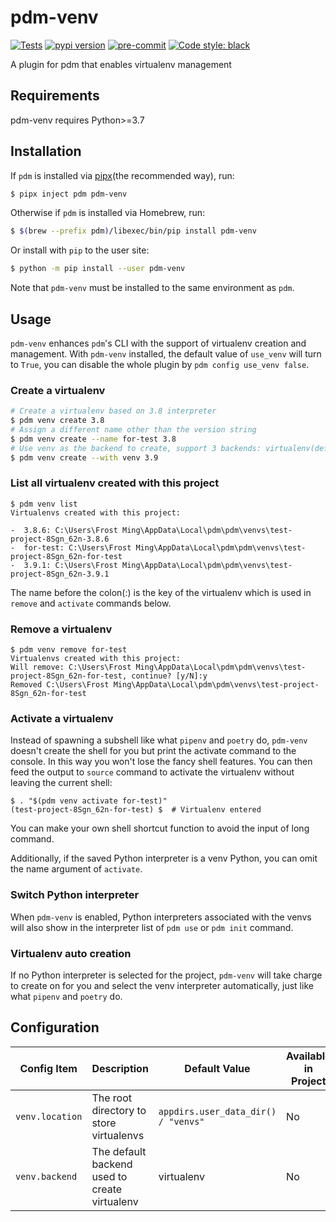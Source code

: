 # pdm-venv

[![Tests](https://github.com/pdm-project/pdm-venv/workflows/Tests/badge.svg)](https://github.com/pdm-project/pdm-venv/actions?query=workflow%3Aci)
[![pypi version](https://img.shields.io/pypi/v/pdm-venv.svg)](https://pypi.org/project/pdm-venv/)
[![pre-commit](https://img.shields.io/badge/pre--commit-enabled-brightgreen?logo=pre-commit&logoColor=white)](https://github.com/pre-commit/pre-commit)
[![Code style: black](https://img.shields.io/badge/code%20style-black-000000.svg)](https://github.com/psf/black)

A plugin for pdm that enables virtualenv management

## Requirements

pdm-venv requires Python>=3.7

## Installation

If `pdm` is installed via [pipx](https://github.com/pipxproject/pipx)(the recommended way), run:

```bash
$ pipx inject pdm pdm-venv
```

Otherwise if `pdm` is installed via Homebrew, run:

```bash
$ $(brew --prefix pdm)/libexec/bin/pip install pdm-venv
```

Or install with `pip` to the user site:

```bash
$ python -m pip install --user pdm-venv
```

Note that `pdm-venv` must be installed to the same environment as `pdm`.

## Usage

`pdm-venv` enhances `pdm`'s CLI with the support of virtualenv creation and management. With `pdm-venv` installed,
the default value of `use_venv` will turn to `True`, you can disable the whole plugin by `pdm config use_venv false`.

### Create a virtualenv

```bash
# Create a virtualenv based on 3.8 interpreter
$ pdm venv create 3.8
# Assign a different name other than the version string
$ pdm venv create --name for-test 3.8
# Use venv as the backend to create, support 3 backends: virtualenv(default), venv, conda
$ pdm venv create --with venv 3.9
```

### List all virtualenv created with this project

```console
$ pdm venv list
Virtualenvs created with this project:

-  3.8.6: C:\Users\Frost Ming\AppData\Local\pdm\pdm\venvs\test-project-8Sgn_62n-3.8.6
-  for-test: C:\Users\Frost Ming\AppData\Local\pdm\pdm\venvs\test-project-8Sgn_62n-for-test
-  3.9.1: C:\Users\Frost Ming\AppData\Local\pdm\pdm\venvs\test-project-8Sgn_62n-3.9.1
```

The name before the colon(:) is the key of the virtualenv which is used in `remove` and `activate` commands below.

### Remove a virtualenv

```console
$ pdm venv remove for-test
Virtualenvs created with this project:
Will remove: C:\Users\Frost Ming\AppData\Local\pdm\pdm\venvs\test-project-8Sgn_62n-for-test, continue? [y/N]:y
Removed C:\Users\Frost Ming\AppData\Local\pdm\pdm\venvs\test-project-8Sgn_62n-for-test
```

### Activate a virtualenv

Instead of spawning a subshell like what `pipenv` and `poetry` do, `pdm-venv` doesn't create the shell for you but print the activate command to the console.
In this way you won't lose the fancy shell features. You can then feed the output to `source` command to activate the virtualenv without leaving the current shell:

```console
$ . "$(pdm venv activate for-test)"
(test-project-8Sgn_62n-for-test) $  # Virtualenv entered
```

You can make your own shell shortcut function to avoid the input of long command.

Additionally, if the saved Python interpreter is a venv Python, you can omit the name argument of `activate`.

### Switch Python interpreter

When `pdm-venv` is enabled, Python interpreters associated with the venvs will also show in the interpreter list of `pdm use` or `pdm init` command.

### Virtualenv auto creation

If no Python interpreter is selected for the project, `pdm-venv` will take charge to create on for you and select the venv interpreter automatically, just like
what `pipenv` and `poetry` do.

## Configuration

| Config Item     | Description                                   | Default Value                       | Available in Project | Env var |
| --------------- | --------------------------------------------- | ----------------------------------- | -------------------- | ------- |
| `venv.location` | The root directory to store virtualenvs       | `appdirs.user_data_dir() / "venvs"` | No                   |         |
| `venv.backend`  | The default backend used to create virtualenv | virtualenv                          | No                   |         |
